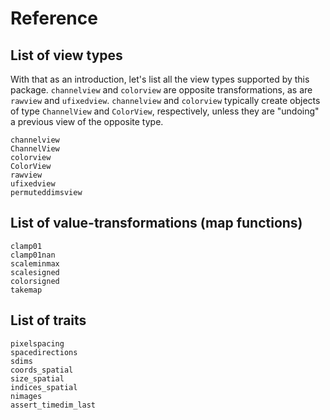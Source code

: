 # Reference

## List of view types

With that as an introduction, let's list all the view types supported
by this package.  `channelview` and `colorview` are opposite
transformations, as are `rawview` and `ufixedview`. `channelview` and
`colorview` typically create objects of type `ChannelView` and
`ColorView`, respectively, unless they are "undoing" a previous view
of the opposite type.

```@docs
channelview
ChannelView
colorview
ColorView
rawview
ufixedview
permuteddimsview
```

## List of value-transformations (map functions)

```@docs
clamp01
clamp01nan
scaleminmax
scalesigned
colorsigned
takemap
```

## List of traits

```@docs
pixelspacing
spacedirections
sdims
coords_spatial
size_spatial
indices_spatial
nimages
assert_timedim_last
```
